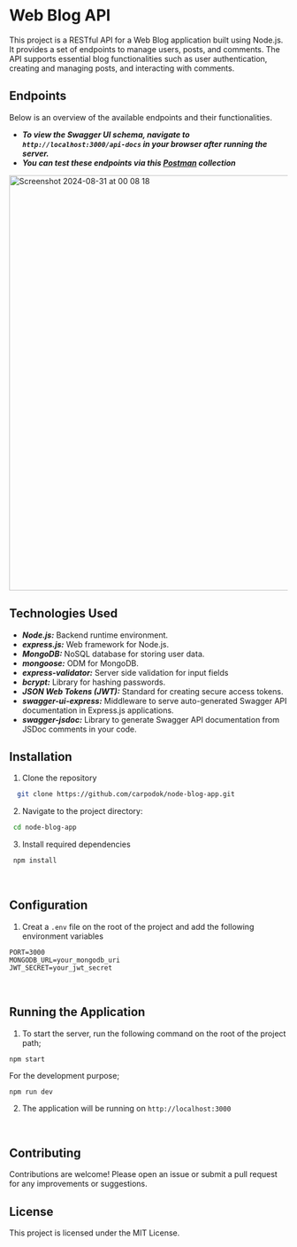 # Web Blog API

This project is a RESTful API for a Web Blog application built using Node.js. It provides a set of endpoints to manage users, posts, and comments. The API supports essential blog functionalities such as user authentication, creating and managing posts, and interacting with comments. 

<!--
https://www.postman.com/martian-meteor-939359/workspace/public-workspace/collection/18754010-ec536be0-b388-478e-baa5-b42ba97295b3?action=share&creator=18754010
-->


## Endpoints
Below is an overview of the available endpoints and their functionalities.
- ***To view the Swagger UI schema, navigate to `http://localhost:3000/api-docs` in your browser after running the server.***
- ***You can test these endpoints via this [Postman](https://www.postman.com/martian-meteor-939359/workspace/alitalhacoban-public-workspace/collection/18754010-ec536be0-b388-478e-baa5-b42ba97295b3?action=share&creator=18754010) collection***

<img width="750" alt="Screenshot 2024-08-31 at 00 08 18" src="https://github.com/user-attachments/assets/e29822e7-4cbf-4428-af04-cf84541f27f4">




## Technologies Used

- ***Node.js:*** Backend runtime environment.
- ***express.js:*** Web framework for Node.js.
- ***MongoDB:*** NoSQL database for storing user data.
- ***mongoose:*** ODM for MongoDB.
- ***express-validator:*** Server side validation for input fields
- ***bcrypt:*** Library for hashing passwords.
- ***JSON Web Tokens (JWT):*** Standard for creating secure access tokens.
- ***swagger-ui-express:*** Middleware to serve auto-generated Swagger API documentation in Express.js applications.
- ***swagger-jsdoc:*** Library to generate Swagger API documentation from JSDoc comments in your code.
<!-- - ***jest:*** Testing framework for JavaScript, used to write and run unit tests. 
- ***supertest:*** Library for testing HTTP endpoints in Node.js applications. -->



 ## Installation
  1. Clone the repository
  
  ```bash
    git clone https://github.com/carpodok/node-blog-app.git
  ```
  
  2. Navigate to the project directory:
  
   ```bash
    cd node-blog-app
   ```

  3. Install required dependencies
  
  ```bash
   npm install
  ```
<br>

## Configuration

1. Creat a `.env` file on the root of the project and add the following environment variables

```
PORT=3000
MONGODB_URL=your_mongodb_uri
JWT_SECRET=your_jwt_secret
```

<br>

## Running the Application

1. To start the server, run the following command on the root of the project path;

```
npm start
```

For the development purpose;
```
npm run dev
```

2. The application will be running on  `http://localhost:3000`

<br>



## Contributing
Contributions are welcome! Please open an issue or submit a pull request for any improvements or suggestions.


## License
This project is licensed under the MIT License.

